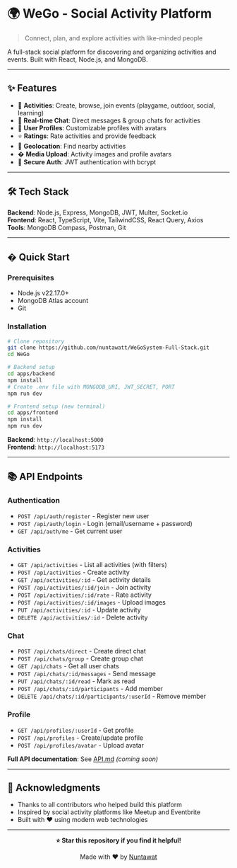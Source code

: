 # 🌍 WeGo - Social Activity Platform

> Connect, plan, and explore activities with like-minded people

A full-stack social platform for discovering and organizing activities and events. Built with React, Node.js, and MongoDB.

---

## ✨ Features

- 🎯 **Activities**: Create, browse, join events (playgame, outdoor, social, learning)
- 💬 **Real-time Chat**: Direct messages & group chats for activities
- 👤 **User Profiles**: Customizable profiles with avatars
- ⭐ **Ratings**: Rate activities and provide feedback
- 📍 **Geolocation**: Find nearby activities
- �️ **Media Upload**: Activity images and profile avatars
- 🔐 **Secure Auth**: JWT authentication with bcrypt

---

## 🛠️ Tech Stack

**Backend**: Node.js, Express, MongoDB, JWT, Multer, Socket.io  
**Frontend**: React, TypeScript, Vite, TailwindCSS, React Query, Axios  
**Tools**: MongoDB Compass, Postman, Git

---

## � Quick Start

### Prerequisites
- Node.js v22.17.0+
- MongoDB Atlas account
- Git

### Installation

```bash
# Clone repository
git clone https://github.com/nuntawatt/WeGoSystem-Full-Stack.git
cd WeGo

# Backend setup
cd apps/backend
npm install
# Create .env file with MONGODB_URI, JWT_SECRET, PORT
npm run dev

# Frontend setup (new terminal)
cd apps/frontend
npm install
npm run dev
```

**Backend**: `http://localhost:5000`  
**Frontend**: `http://localhost:5173`

---

## 📚 API Endpoints

### Authentication
- `POST /api/auth/register` - Register new user
- `POST /api/auth/login` - Login (email/username + password)
- `GET /api/auth/me` - Get current user

### Activities
- `GET /api/activities` - List all activities (with filters)
- `POST /api/activities` - Create activity
- `GET /api/activities/:id` - Get activity details
- `POST /api/activities/:id/join` - Join activity
- `POST /api/activities/:id/rate` - Rate activity
- `POST /api/activities/:id/images` - Upload images
- `PUT /api/activities/:id` - Update activity
- `DELETE /api/activities/:id` - Delete activity

### Chat
- `POST /api/chats/direct` - Create direct chat
- `POST /api/chats/group` - Create group chat
- `GET /api/chats` - Get all user chats
- `POST /api/chats/:id/messages` - Send message
- `PUT /api/chats/:id/read` - Mark as read
- `POST /api/chats/:id/participants` - Add member
- `DELETE /api/chats/:id/participants/:userId` - Remove member

### Profile
- `GET /api/profiles/:userId` - Get profile
- `POST /api/profiles` - Create/update profile
- `POST /api/profiles/avatar` - Upload avatar

**Full API documentation**: See [API.md](docs/API.md) _(coming soon)_

---

## 🙏 Acknowledgments

- Thanks to all contributors who helped build this platform
- Inspired by social activity platforms like Meetup and Eventbrite
- Built with ❤️ using modern web technologies

---

<div align="center">

**⭐ Star this repository if you find it helpful!**

Made with ❤️ by [Nuntawat](https://github.com/nuntawatt)

</div>
